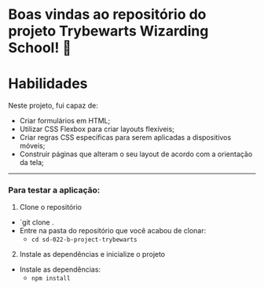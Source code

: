 # Boas vindas ao repositório do projeto Trybewarts Wizarding School! :mage:


# Habilidades

Neste projeto, fui capaz de:

* Criar formulários em HTML;
* Utilizar CSS Flexbox para criar layouts flexíveis;
* Criar regras CSS específicas para serem aplicadas a dispositivos móveis;
* Construir páginas que alteram o seu layout de acordo com a orientação da tela;

---

### Para testar a aplicação:

1. Clone o repositório
  * `git clone .
  * Entre na pasta do repositório que você acabou de clonar:
    * `cd sd-022-b-project-trybewarts`

2. Instale as dependências e inicialize o projeto
  * Instale as dependências:
    * `npm install`
